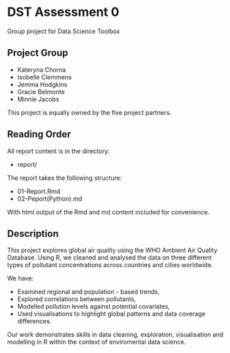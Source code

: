 # DST Assessment 0
Group project for Data Science Toolbox
## Project Group 

- Kateryna Chorna  
- Isobelle Clemmens  
- Jemma Hodgkins  
- Gracie Belmonte  
- Minnie Jacobs  
 
This project is equally owned by the five project partners.

## Reading Order
All report content is in the directory:

- report/
  
The report takes the following structure:

- 01-Report.Rmd
- 02-Peport(Python).md
  
With html output of the Rmd and md content included for convenience.

## Description
This project explores global air quality using the WHO Ambient Air Quality Database. Using R, we cleaned and analysed the data on three different types of pollutant concentrations across countries and cities worldwide. 

We have:
- Examined regional and population - based trends,
- Explored correlations between pollutants,
- Modelled pollution levels against potential covariates,
- Used visualisations to highlight global patterns and data coverage differences.

Our work demonstrates skills in data cleaning, exploration, visualisation and modelling in R within the context of enviromental data science. 
